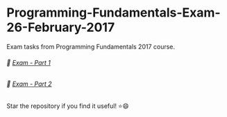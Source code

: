 # Programming-Fundamentals-Exam-26-February-2017
Exam tasks from Programming Fundamentals 2017 course.<br/>

###### :open_file_folder: [Exam - Part 1](https://github.com/deyanpeychev00/Programming-Fundamentals-Exam-26-February-2017/tree/master/Exam%20-%20Part%20I)<br/>
###### :open_file_folder: [Exam - Part 2](https://github.com/deyanpeychev00/Programming-Fundamentals-Exam-26-February-2017/tree/master/Exam%20-%20Part%20II)<br/>

Star the repository if you find it useful! :star::smile:
